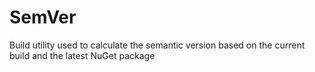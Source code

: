 SemVer
======

Build utility used to calculate the semantic version based on the current build and the latest NuGet package
